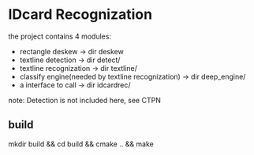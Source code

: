 # IDcard Recognization
the project contains 4 modules:
* rectangle deskew -> dir deskew
* textline detection -> dir detect/ 
* textline recognization -> dir textline/
* classify engine(needed by textline recognization) -> dir deep_engine/
* a interface to call -> dir idcardrec/

note: Detection is not included here, see CTPN

## build
mkdir build && cd build && cmake .. && make


